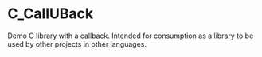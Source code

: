 # C_CallUBack
Demo C library with a callback.  Intended for consumption as a library to be used by other projects in other languages.
